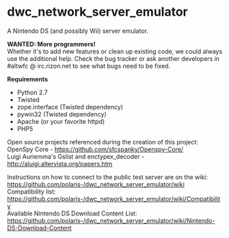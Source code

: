dwc_network_server_emulator   
=====================  
  
A Nintendo DS (and possibly Wii) server emulator.  

**WANTED: More programmers!**  
Whether it's to add new features or clean up existing code, we could always use the additional help. Check the bug tracker or ask another developers in #altwfc @ irc.rizon.net to see what bugs need to be fixed.  

  
  
**Requirements**  
- Python 2.7  
- Twisted  
- zope.interface (Twisted dependency)  
- pywin32 (Twisted dependency)  
- Apache (or your favorite httpd)  
- PHP5  
  
  
Open source projects referenced during the creation of this project:  
OpenSpy Core - https://github.com/sfcspanky/Openspy-Core/  
Luigi Auriemma's Gslist and enctypex_decoder - http://aluigi.altervista.org/papers.htm  
  
  
Instructions on how to connect to the public test server are on the wiki: https://github.com/polaris-/dwc_network_server_emulator/wiki  
Compatibility list: https://github.com/polaris-/dwc_network_server_emulator/wiki/Compatibility  
Available Nintendo DS Download Content List: https://github.com/polaris-/dwc_network_server_emulator/wiki/Nintendo-DS-Download-Content  

